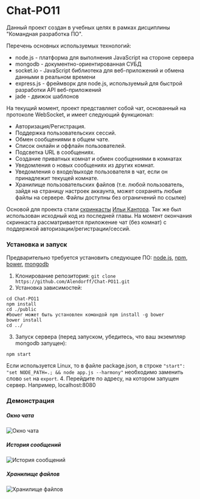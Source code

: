 # Chat-PO11  
  
Данный проект создан в учебных целях в рамках дисциплины "Командная разработка ПО".  

Перечень основных используемых технологий:  
 + node.js - платформа для выполнения JavaScript на стороне сервера
 + mongodb - документно-ориентированная СУБД
 + socket.io - JavaScript библиотека для веб-приложений и обмена данными в реальном времени
 + express.js - фреймворк для node.js, используемый для быстрой разработки API веб-приложений
 + jade - движок шаблонов

На текущий момент, проект представляет собой чат, основанный на протоколе WebSocket, и имеет следующий функционал:  
 + Авторизация/Регистрация.  
 + Поддержка пользовательских сессий.  
 + Обмен сообщениями в общем чате.
 + Список онлайн и оффлайн пользователей.
 + Подсветка URL в сообщениях.
 + Создание приватных комнат и обмен сообщениями в комнатах
 + Уведомления о новых сообщениях из других комнат.
 + Уведомления о входе/выходе пользователя в чат, если он принадлежит текущей комнате.
 + Хранилище пользовательских файлов (т.е. любой пользователь, зайдя на страницу настроек аккаунта, может сохранять любые файлы на сервере. Файлы доступны без ограничений по ссылке)


Основой для проекта стали [скринкасты](https://learn.javascript.ru/nodejs-screencast) [Ильи Кантора](https://github.com/iliakan). Так же был использован исходный код из последней главы. На момент окончания скринкаста рассматривается приложение чат (без комнат) с поддержкой авторизации/регистрации/сессий.


### Установка и запуск  
Предварительно требуется установить следующее ПО: [node.js](https://nodejs.org/), [npm](https://www.npmjs.com/), [bower](http://bower.io/), [mongodb](https://www.mongodb.org/)  
 1. Клонирование репозитория:
  ```git clone https://github.com/Alendorff/Chat-PO11.git```
 2. Установка зависимостей:  
  ```
  cd Chat-PO11
  npm install  
  cd ./public  
  #bower может быть установлен командой npm install -g bower  
  bower install  
  cd ../  
  ```  
  
 3. Запуск сервера (перед запуском, убедитесь, что ваш экземпляр mongodb запущен): 
  ```
  npm start
  ```
  Если используется Linux, то в файле package.json, в строке `"start": "set NODE_PATH=.; && node app.js --harmony"` необходимо заменить слово `set` на `export`.
 4. Перейдите по адресу, на котором запущен сервер. Например, localhost:8080  
 
### Демонстрация
##### Окно чата
![Окно чата](https://cloud.githubusercontent.com/assets/4989157/8276089/76d8caa2-18fd-11e5-8a5a-9ed0e3de2ebb.png)
##### История сообщений
![История сообщений](https://cloud.githubusercontent.com/assets/4989157/8276090/7707e3a0-18fd-11e5-9751-681b9caee901.png)
##### Хранилище файлов
![Хранилище файлов](https://cloud.githubusercontent.com/assets/4989157/8276091/770d9962-18fd-11e5-92bf-d1664bb557f9.png)

